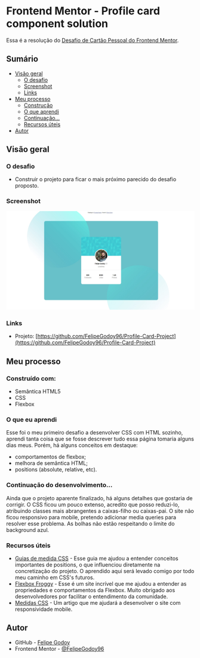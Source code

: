 # Frontend Mentor - Profile card component solution

Essa é a resolução do [Desafio de Cartão Pessoal do Frontend Mentor](https://www.frontendmentor.io/challenges/profile-card-component-cfArpWshJ). 

## Sumário

- [Visão geral](#visao-geral)
  - [O desafio](#o-desafio)
  - [Screenshot](#screenshot)
  - [Links](#links)
- [Meu processo](#meu-processo)
  - [Construção](#construído-com)
  - [O que aprendi](#o-que-eu-aprendi)
  - [Continuação...](#continuação-do-desenvolvimento...)
  - [Recursos úteis](#recursos-úteis)
- [Autor](#autor)


## Visão geral

### O desafio

- Construir o projeto para ficar o mais próximo parecido do desafio proposto.

### Screenshot

![](./images/screenshotProfileCard.jpg)

### Links

- Projeto: [https://github.com/FelipeGodoy96/Profile-Card-Project](https://github.com/FelipeGodoy96/Profile-Card-Project)

## Meu processo

### Construído com:

- Semântica HTML5
- CSS
- Flexbox

### O que eu aprendi

Esse foi o meu primeiro desafio a desenvolver CSS com HTML sozinho, aprendi tanta coisa que se fosse descrever tudo essa página tomaria alguns dias meus.
	Porém, há alguns conceitos em destaque:
 - comportamentos de flexbox;
 - melhora de semântica HTML;
 - positions (absolute, relative, etc).


### Continuação do desenvolvimento...

Ainda que o projeto aparente finalizado,  há alguns detalhes que gostaria de corrigir.
O CSS ficou um pouco extenso, acredito que posso reduzi-lo, atribuindo classes mais abrangentes a caixas-filho ou caixas-pai.
O site não ficou responsivo para mobile, pretendo adicionar media queries para resolver esse problema. 
As bolhas não estão respeitando o limite do background azul.

### Recursos úteis

- [Guias de medida CSS](https://www.alura.com.br/artigos/guia-de-unidades-no-css?gclid=CjwKCAiAg6yRBhBNEiwAeVyL0DmCStoqs0eDAsFyXKq7eLZEtRvLvyfX-EljFelZN5M3mlbzkbkY3xoCuT8QAvD_BwE) - Esse guia me ajudou a entender conceitos importantes de positions, o que influenciou diretamente na concretização do projeto. O aprendido aqui será levado comigo por todo meu caminho em CSS's futuros.
- [Flexbox Froggy](https://flexboxfroggy.com) - Esse é um site incrível que me ajudou a entender as propriedades e comportamentos da Flexbox. Muito obrigado aos desenvolvedores por facilitar o entendimento da comunidade.
- [Medidas CSS](https://ishadeed.com/article/min-max-css/) - Um artigo que me ajudará a desenvolver o site com responsividade mobile.


## Autor

- GitHub - [Felipe Godoy](https://github.com/FelipeGodoy96)
- Frontend Mentor - [@FelipeGodoy96](https://www.frontendmentor.io/profile/FelipeGodoy96)


